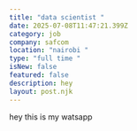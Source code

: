 ```yaml
---
title: "data scientist "
date: 2025-07-08T11:47:21.399Z
category: job
company: safcom
location: "nairobi "
type: "full time "
isNew: false
featured: false
description: hey
layout: post.njk
---
```

h﻿ey this is my watsapp